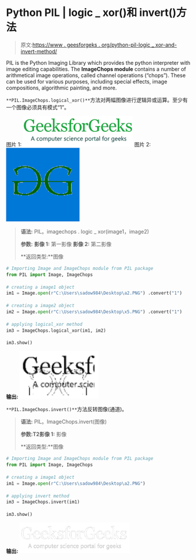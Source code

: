 # Python PIL | logic _ xor()和 invert()方法

> 原文:[https://www . geesforgeks . org/python-pil-logic _ xor-and-invert-method/](https://www.geeksforgeeks.org/python-pil-logical_xor-and-invert-method/)

PIL is the Python Imaging Library which provides the python interpreter with image editing capabilities. The **ImageChops module** contains a number of arithmetical image operations, called channel operations (“chops”). These can be used for various purposes, including special effects, image compositions, algorithmic painting, and more.

`**PIL.ImageChops.logical_xor()**`方法对两幅图像进行逻辑异或运算。至少有一个图像必须具有模式“1”。

图片 1:
![](img/231c4e08af3581db4dc1a52b75b726d2.png)
图片 2:
![](img/0b8183d7169496f39249d9ad7eeec299.png)

> **语法:** PIL。imagechops . logic _ xor(image1，image2)
> 
> **参数:**
> **影像 1:** 第一影像
> **影像 2:** 第二影像
> 
> **返回类型:**图像

```py
# Importing Image and ImageChops module from PIL package  
from PIL import Image, ImageChops 

# creating a image1 object 
im1 = Image.open(r"C:\Users\sadow984\Desktop\a2.PNG") .convert("1")

# creating a image2 object 
im2 = Image.open(r"C:\Users\sadow984\Desktop\x5.PNG") .convert("1")

# applying logical_xor method 
im3 = ImageChops.logical_xor(im1, im2) 

im3.show() 
```

**输出:**
![](img/bf51c2e51550a1e7da57f8c9a4116d41.png)

`**PIL.ImageChops.invert()**`方法反转图像(通道)。

> **语法:** PIL。ImageChops.invert(图像)
> 
> **参数:**T2**影像 1:** 影像
> 
> **返回类型:**图像

```py
# Importing Image and ImageChops module from PIL package  
from PIL import Image, ImageChops 

# creating a image1 object 
im1 = Image.open(r"C:\Users\sadow984\Desktop\a2.PNG")

# applying invert method 
im3 = ImageChops.invert(im1) 

im3.show() 
```

**输出:**
![](img/535787fda1e0846826e1cfbd186511c4.png)